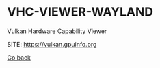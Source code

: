 # VHC-VIEWER-WAYLAND
 
 Vulkan Hardware Capability Viewer
 
 SITE: https://vulkan.gpuinfo.org

 [Go back](https://portable-linux-apps.github.io/apps.html)
